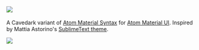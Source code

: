 ![](http://i.imgur.com/f58FC9u.png)
---

A Cavedark variant of [Atom Material Syntax](https://github.com/silvestreh/atom-material-ui) for [Atom Material UI](https://github.com/silvestreh/atom-material-ui). Inspired by Mattia Astorino's [SublimeText theme](https://github.com/equinusocio/material-theme).

![](http://i.imgur.com/s23XB6r.png)

